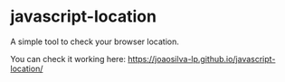 # javascript-location
A simple tool to check your browser location.

You can check it working here: https://joaosilva-lp.github.io/javascript-location/
